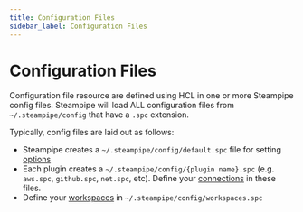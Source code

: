 ```yaml
---
title: Configuration Files
sidebar_label: Configuration Files
---
```


# Configuration Files

Configuration file resource are defined using HCL in one or more Steampipe config files.  Steampipe will load ALL configuration files from `~/.steampipe/config` that have a `.spc` extension.  


Typically, config files are laid out as follows:
- Steampipe creates a `~/.steampipe/config/default.spc` file for setting [options](reference/config-files/options)
- Each plugin creates a `~/.steampipe/config/{plugin name}.spc` (e.g. `aws.spc`, `github.spc`, `net.spc`, etc). Define your [connections](reference/config-files/connection) in these files.
- Define your [workspaces](reference/config-files/workspace) in `~/.steampipe/config/workspaces.spc`